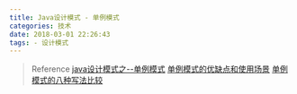```yaml
---
title: Java设计模式 - 单例模式
categories: 技术
date: 2018-03-01 22:26:43
tags: - 设计模式
---
```


> Reference
> [java设计模式之--单例模式](https://zhuanlan.zhihu.com/p/20831029)
> [单例模式的优缺点和使用场景](https://www.cnblogs.com/damsoft/p/6105122.html)
> [单例模式的八种写法比较](https://www.cnblogs.com/zhaoyan001/p/6365064.html)
